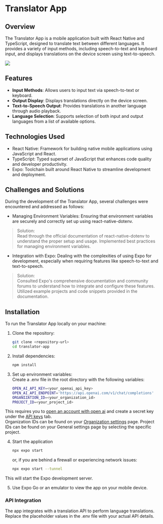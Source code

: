 # Translator App

## Overview
The Translator App is a mobile application built with React Native and TypeScript, designed to translate text between different languages. It provides a variety of input methods, including speech-to-text and keyboard input, and displays translations on the device screen using text-to-speech.

![]("./assets/HelloWorld.mp4")

## Features
- **Input Methods**: Allows users to input text via speech-to-text or keyboard.
- **Output Display**: Displays translations directly on the device screen.
- **Text-to-Speech Output**: Provides translations in another language through audio playback.
- **Language Selection**: Supports selection of both input and output languages from a list of available options.


## Technologies Used
- React Native: Framework for building native mobile applications using JavaScript and React.
- TypeScript: Typed superset of JavaScript that enhances code quality and developer productivity.
- Expo: Toolchain built around React Native to streamline development and deployment.

## Challenges and Solutions
During the development of the Translator App, several challenges were encountered and addressed as follows:

- Managing Environment Variables: Ensuring that environment variables are securely and correctly set up using react-native-dotenv.

> Solution:     
Read through the official documentation of react-native-dotenv to understand the proper setup and usage. Implemented best practices for managing environment variables.

- Integration with Expo: Dealing with the complexities of using Expo for development, especially when requiring features like speech-to-text and text-to-speech.

> Solution:     
Consulted Expo's comprehensive documentation and community forums to understand how to integrate and configure these features. Utilized example projects and code snippets provided in the documentation.

## Installation
To run the Translator App locally on your machine:

1. Clone the repository:
    ```bash
    git clone <repository-url>
    cd translator-app
    ```
2. Install dependencies:
    ```bash
    npm install
    ```
3. Set up environment variables:        
Create a .env file in the root directory with the following variables:      
    ```bash
    OPEN_AI_API_KEY=<your_openai_api_key>
    OPEN_AI_API_ENDPOINT='https://api.openai.com/v1/chat/completions'
    ORGANIZATION_ID=<your_organization_id>
    PROJECT_ID=<your_project_id>
    ```
This requires you to [open an account with open ai](https://platform.openai.com/docs/overview) and create a secret key under the [API keys](https://platform.openai.com/api-keys) tab.   
Organization IDs can be found on your [Organization settings](https://platform.openai.com/settings/organization/general) page. Project IDs can be found on your General settings page by selecting the specific project.

4. Start the application    
    ```bash
    npx expo start
    ```
    or, if you are behind a firewall or experiencing network issues:    
    ```bash
    npx expo start --tunnel
    ```
This will start the Expo development server.

5. Use Expo Go or an emulator to view the app on your mobile device.

### API Integration
The app integrates with a translation API to perform language translations. Replace the placeholder values in the .env file with your actual API details.

